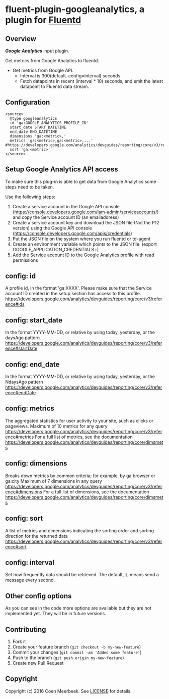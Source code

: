 # fluent-plugin-googleanalytics, a plugin for [Fluentd](http://fluentd.org)

## Overview

***Google Analytics*** input plugin.

Get metrics from Google Analytics to fluentd.

* Get metrics from Google API.
  * Interval is 300(default. config=interval) seconds
  * Fetch datapoints in recent (interval * 10) seconds, and emit the latest datapoint to Fluentd data stream.

## Configuration

```config
<source>
  @type googleanalytics
  id 'ga:GOOGLE_ANALYTICS_PROFILE_ID'
  start_date START_DATETIME
  end_date END_DATETIME
  dimensions 'ga:<metric>,'
  metrics 'ga:<metric>,ga:<metric>,...' #https://developers.google.com/analytics/devguides/reporting/core/v3/reference#metrics
  sort 'ga:<metric>'
</source>
```

## Setup Google Analytics API access

To make sure this plug-in is able to get data from Google Analytics some steps need to be taken.

Use the following steps:
1. Create a service account in the Google API console (https://console.developers.google.com/iam-admin/serviceaccounts/) and copy the Service account ID (an emailaddress)
2. Create a service account key and download the JSON file (Not the P12 version) using the Google API console (https://console.developers.google.com/apis/credentials)
3. Put the JSON file on the system where you run fluentd or td-agent
4. Create an environment variable which points to the JSON file. (export GOOGLE_APPLICATION_CREDENTIALS=<path-to-JSONfile>)
5. Add the Service account ID to the Google Analytics profile with read permissions

## config: id

A profile id, in the format 'ga:XXXX'. Please make sure that the Service account ID created in the setup section has access to this profile.
https://developers.google.com/analytics/devguides/reporting/core/v3/reference#ids

## config: start_date

In the format YYYY-MM-DD, or relative by using today, yesterday, or the daysAgo pattern
https://developers.google.com/analytics/devguides/reporting/core/v3/reference#startDate

## config: end_date

In the format YYYY-MM-DD, or relative by using today, yesterday, or the NdaysAgo pattern
https://developers.google.com/analytics/devguides/reporting/core/v3/reference#endDate

## config: metrics

The aggregated statistics for user activity to your site, such as clicks or pageviews.
Maximum of 10 metrics for any query
https://developers.google.com/analytics/devguides/reporting/core/v3/reference#metrics
For a full list of metrics, see the documentation
https://developers.google.com/analytics/devguides/reporting/core/dimsmets

## config: dimensions

Breaks down metrics by common criteria; for example, by ga:browser or ga:city
Maximum of 7 dimensions in any query
https://developers.google.com/analytics/devguides/reporting/core/v3/reference#dimensions
For a full list of dimensions, see the documentation
https://developers.google.com/analytics/devguides/reporting/core/dimsmets

## config: sort

A list of metrics and dimensions indicating the sorting order and sorting direction for the returned data
https://developers.google.com/analytics/devguides/reporting/core/v3/reference#sort

## config: interval

Set how frequently data should be retrieved. The default, `1`, means send a message every second.

## Other config options

As you can see in the code more options are available but they are not implemented yet. They will be in future versions.

## Contributing

1. Fork it
2. Create your feature branch (`git checkout -b my-new-feature`)
3. Commit your changes (`git commit -am 'Added some feature'`)
4. Push to the branch (`git push origin my-new-feature`)
5. Create new Pull Request

## Copyright

Copyright (c) 2016 Coen Meerbeek. See [LICENSE](LICENSE) for details.
